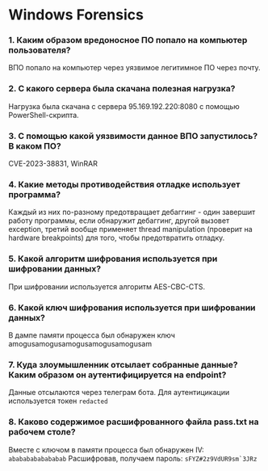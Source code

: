 # Windows Forensics

### 1. Каким образом вредоносное ПО попало на компьютер пользователя?

ВПО попало на компьютер через уязвимое легитимное ПО через почту.

### 2. С какого сервера была скачана полезная нагрузка?

Нагрузка была скачана с сервера 95.169.192.220:8080 с помощью PowerShell-скрипта.

### 3. С помощью какой уязвимости данное ВПО запустилось? В каком ПО?

CVE-2023-38831, WinRAR

### 4. Какие методы противодействия отладке использует программа?
Каждый из них по-разному предотвращает дебаггинг - один завершит работу программы, если обнаружит дебаггинг, другой вызовет exception, третий вообще применяет thread manipulation (проверит на hardware breakpoints) для того, чтобы предотвратить отладку.

### 5. Какой алгоритм шифрования используется при шифровании данных?

При шифровании используется алгоритм AES-CBC-CTS.

### 6. Какой ключ шифрования используется при шифровании данных?

В дампе памяти процесса был обнаружен ключ amogusamogusamogusamogusamogusam

### 7. Куда злоумышленник отсылает собранные данные? Каким образом он аутентифицируется на endpoint?

Данные отсылаются через телеграм бота. Для аутентицикации используется токен `redacted`

### 8. Каково содержимое расшифрованного файла pass.txt на рабочем столе?

Вместе с ключом в памяти процесса был обнаружен IV: `abababababababab` 
Расшифровав, получаем пароль: ``sFYZ#2z9VdUR9sm`3JRz``
